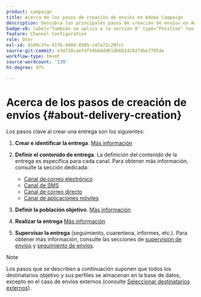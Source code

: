 ```yaml
---
product: campaign
title: Acerca de los pasos de creación de envíos en Adobe Campaign
description: Descubra los principales pasos de creación de envíos en Adobe Campaign
badge-v8: label="También se aplica a la versión 8" type="Positive" tooltip="También se aplica a Campaign v8"
feature: Channel Configuration
role: User
exl-id: 0188c3fe-8176-4904-8505-c47a72c20fcc
source-git-commit: e34718caefdf5db4ddd61db601420274be77054e
workflow-type: tm+mt
source-wordcount: '139'
ht-degree: 97%

---
```


# Acerca de los pasos de creación de envíos {#about-delivery-creation}

Los pasos clave al crear una entrega son los siguientes:

1. **Crear e identificar la entrega**. [Más información](steps-create-and-identify-the-delivery.md)

1. **Definir el contenido de entrega**. La definición del contenido de la entrega es específica para cada canal. Para obtener más información, consulte la sección dedicada:

   * [Canal de correo electrónico](defining-the-email-content.md)
   * [Canal de SMS](sms-create.md#defining-the-sms-content)
   * [Canal de correo directo](defining-the-direct-mail-content.md)
   * [Canal de aplicaciones móviles](about-mobile-app-channel.md)

1. **Definir la población objetivo**. [Más información](steps-defining-the-target-population.md)

1. **Realizar la entrega** [Más información](steps-sending-the-delivery.md)

1. **Supervisar la entrega** (seguimiento, cuarentena, informes, etc.). Para obtener más información, consulte las secciones de [supervisión de envíos](about-delivery-monitoring.md) y [seguimiento de envíos](about-message-tracking.md).

>[!NOTE]
>
>Los pasos que se describen a continuación suponen que todos los destinatarios objetivo y sus perfiles se almacenan en la base de datos, excepto en el caso de envíos externos (consulte [Seleccionar destinatarios externos](steps-defining-the-target-population.md#selecting-external-recipients)).
